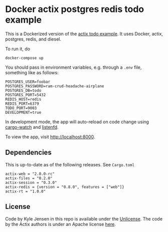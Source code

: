# Docker actix postgres redis todo example

This is a Dockerized version of the 
[actix todo example](https://github.com/actix/examples/tree/master/todo).
It uses Docker, actix, postgres, redis, and diesel.

To run it, do

```
docker-compose up
```

You should pass in environment variables, e.g. through a `.env` file,
something like as follows:

```
POSTGRES_USER=foobar
POSTGRES_PASSWORD=ram-crud-headache-airplane
POSTGRES_DB=todo
POSTGRES_PORT=5432
REDIS_HOST=redis
REDIS_PORT=6379
TODO_PORT=9003
DEVELOPMENT=true
```

In development mode, the app will auto-reload on code change
using [cargo-watch](https://github.com/passcod/cargo-watch)
and [listenfd](https://github.com/mitsuhiko/rust-listenfd).

To view the app, visit [http://localhost:8000](http://localhost:8000).

## Dependencies

This is up-to-date as of the following releases. See `Cargo.toml`

```
actix-web = "2.0.0-rc"
actix-files = "0.2.0"
actix-session = "0.3.0"
actix-redis = {version = "0.8.0", features = ["web"]}
actix-rt = "1.0.0"
```

## License

Code by Kyle Jensen in this repo is available under the 
[Unlicense](https://unlicense.org/). The code by the Actix
authors is under an Apache license [here](https://github.com/actix/examples/blob/master/LICENSE).
